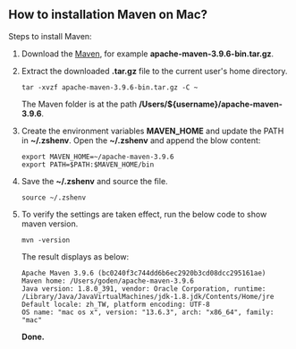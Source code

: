 ## How to installation Maven on Mac?

Steps to install Maven:

1. Download the [Maven](https://dlcdn.apache.org/maven/maven-3/3.9.6/binaries/apache-maven-3.9.6-bin.tar.gz), for example **apache-maven-3.9.6-bin.tar.gz**.
2. Extract the downloaded **.tar.gz** file to the current user's home directory.

    ```shell
    tar -xvzf apache-maven-3.9.6-bin.tar.gz -C ~
    ```

   The Maven folder is at the path **/Users/${username}/apache-maven-3.9.6**.

3. Create the environment variables **MAVEN_HOME** and update the PATH in **~/.zshenv**. Open the **~/.zshenv** and append the blow content:

    ```shell
    export MAVEN_HOME=~/apache-maven-3.9.6
    export PATH=$PATH:$MAVEN_HOME/bin
    ```

4. Save the **~/.zshenv** and source the file.

    ```shell
    source ~/.zshenv
    ```

5. To verify the settings are taken effect, run the below code to show maven version.

    ```
    mvn -version
    ```

    The result displays as below:

    ```shell
    Apache Maven 3.9.6 (bc0240f3c744dd6b6ec2920b3cd08dcc295161ae)
    Maven home: /Users/goden/apache-maven-3.9.6
    Java version: 1.8.0_391, vendor: Oracle Corporation, runtime: /Library/Java/JavaVirtualMachines/jdk-1.8.jdk/Contents/Home/jre
    Default locale: zh_TW, platform encoding: UTF-8
    OS name: "mac os x", version: "13.6.3", arch: "x86_64", family: "mac"
    ```

    **Done.**
